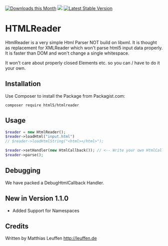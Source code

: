
[![Downloads this Month](https://img.shields.io/packagist/dm/html5/htmlreader.svg)](https://packagist.org/packages/html5/htmlreader)
[<img src="https://travis-ci.org/dermatthes/HTMLReader.svg">](https://travis-ci.org/dermatthes/HTMLReader)
[![Latest Stable Version](https://poser.pugx.org/html5/htmlreader/v/stable)](https://github.com/html5/htmlreader/releases)

# HTMLReader 

HtmlReader is a very simple Html Parser NOT build on libxml. It is thought
as replacement for XMLReader which won't parse html5 input data
properly. It is faster than DOM and won't change a single whitespace.

It won't care about properly closed Elements etc. so you can / have to do
it your own.

## Installation

Use Composer to install the Package from Packagist.com:

```
composer require html5/htmlreader
```


## Usage

```php
$reader = new HtmlReader();
$reader->loadHtml("input.html")
// $reader->loadHtmlString("<html></html>");

$reader->setHandler(new HtmlCallback()); // <-- Write your own HtmlCallback
$reader->parse();
```


## Debugging

We have packed a DebugHtmlCallback Handler.


## New in Version 1.1.0

- Added Support for Namespaces 



## Credits

Written by Matthias Leuffen 
http://leuffen.de
